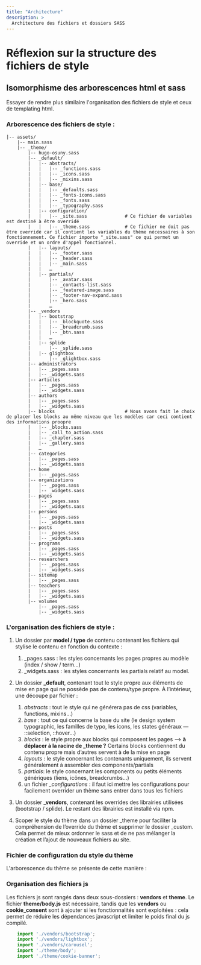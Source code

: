 ```yaml
---
title: "Architecture"
description: >
  Architecture des fichiers et dossiers SASS
---
```


# Réflexion sur la structure des fichiers de style

## Isomorphisme des arborescences html et sass

Essayer de rendre plus similaire l'organisation des fichiers de style et ceux de templating html.

### Arborescence des fichiers de style :

```
|-- assets/
    |-- main.sass
    |-- _theme/
        |-- hugo-osuny.sass
        |-- _default/
        |   |-- abstracts/
        |   |   |-- _functions.sass
        |   |   |-- _icons.sass
        |   |   |-- _mixins.sass
        |   |-- base/
        |   |   |-- _defaults.sass
        |   |   |-- _fonts-icons.sass
        |   |   |-- _fonts.sass
        |   |   |-- _typography.sass
        |   |-- configuration/
        |   |   |-- _site.sass              # Ce fichier de variables est destiné à être overridé 
        |   |   |-- _theme.sass             # Ce fichier ne doit pas être overridé car il contient les variables du thème nécessaires à son fonctionnement. Ce fichier importe "_site.sass" ce qui permet un override et un ordre d'appel fonctionnel.
        |   |-- layouts/
        |   |   |-- _footer.sass
        |   |   |-- _header.sass
        |   |   |-- _main.sass
        |   |   …
        |   |-- partials/
        |       |-- _avatar.sass
        |       |-- _contacts-list.sass
        |       |-- _featured-image.sass
        |       |-- _footer-nav-expand.sass
        |       |-- _hero.sass
        |       …
        |-- _vendors
        |   |-- bootstrap
        |   |   |-- _blockquote.sass
        |   |   |-- _breadcrumb.sass
        |   |   |-- _btn.sass
        |   |   …
        |   |-- splide
        |       |-- _splide.sass
        |   |-- glightbox
        |       |-- _glightbox.sass
        |-- administrators
        |   |-- _pages.sass
        |   |-- _widgets.sass
        |-- articles
        |   |-- _pages.sass
        |   |-- _widgets.sass
        |-- authors
        |   |-- _pages.sass
        |   |-- _widgets.sass
        |-- blocks                          # Nous avons fait le choix de placer les blocks au même niveau que les modèles car ceci contient des informations proopre
        |   |-- _blocks.sass
        |   |-- _call_to_action.sass
        |   |-- _chapter.sass
        |   |-- _gallery.sass
        |   …
        |-- categories
        |   |-- _pages.sass
        |   |-- _widgets.sass
        |-- home
        |   |-- _pages.sass
        |-- organizations
        |   |-- _pages.sass
        |   |-- _widgets.sass
        |-- pages
        |   |-- _pages.sass
        |   |-- _widgets.sass
        |-- persons
        |   |-- _pages.sass
        |   |-- _widgets.sass
        |-- posts
        |   |-- _pages.sass
        |   |-- _widgets.sass
        |-- programs
        |   |-- _pages.sass
        |   |-- _widgets.sass
        |-- researchers
        |   |-- _pages.sass
        |   |-- _widgets.sass
        |-- sitemap
        |   |-- _pages.sass
        |-- teachers
        |   |-- _pages.sass
        |   |-- _widgets.sass
        |-- volumes
            |-- _pages.sass
            |-- _widgets.sass
```

### L'organisation des fichiers de style :

1. Un dossier par **model / type** de contenu contenant les fichiers qui stylise le contenu en fonction du contexte :

    1. _pages.sass : les styles concernants les pages propres au modèle (index / show / term...)
    2. _widgets.sass : les styles concernants les partials relatif au model.
    
2. Un dossier **_default**, contenant tout le style propre aux éléments de mise en page qui ne possède pas de contenu/type propre. À l’intérieur, une découpe par fichier :
    1. *abstracts* : tout le style qui ne générera pas de css (variables, functions, mixins...)
    2. *base* : tout ce qui concerne la base du site (le design system typographic, les familles de typo, les icons, les states généraux — ::selection, ::hover...)
    3. *blocks* : le style propre aux blocks qui composent les pages —> **à déplacer à la racine de _theme ?** Certains blocks contiennent du contenu propre mais d’autres servent à de la mise en page 
    4. *layouts* : le style concernant les contenants uniquement, ils servent généralement à assembler des components/partials 
    5. *partials*: le style concernant les components ou petits éléments génériques (liens, icônes, breadcrumbs...)
    6. un fichier *_configurations* : il faut ici mettre les configurations pour facilement overrider un thème sans entrer dans tous les fichiers
3. Un dossier **_vendors**, contenant les overrides des librairies utilisées (bootstrap / splide). Le restant des librairies est installé via npm.


4. Scoper le style du thème dans un dossier _theme pour faciliter la compréhension de l’override du thème et supprimer le dossier _custom. Cela permet de mieux ordonner le sass et de ne pas mélanger la création et l’ajout de nouveaux fichiers au site.

### Fichier de configuration du style du thème

L'arborescence du thème se présente de cette manière : 


### Organisation des fichiers js

Les fichiers js sont rangés dans deux sous-dossiers : **vendors** et **theme**. Le fichier **theme/body.js** est nécessaire, tandis que les **vendors** ou **cookie_consent** sont à ajouter si les fonctionnalités sont exploitées : cela permet de réduire les dépendances javascript et limiter le poids final du js compilé.

```javascript
    import './vendors/bootstrap';
    import './vendors/lightbox';
    import './vendors/carousel';
    import './theme/body';
    import './theme/cookie-banner';
```


